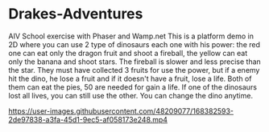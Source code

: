 # Drakes-Adventures
AIV School exercise with Phaser and Wamp.net 
This is a platform demo in 2D where you can use 2 type of dinosaurs each one with his power: the red one can eat only the dragon fruit and shoot a fireball, the yellow can eat only the banana and shoot stars. The fireball is slower and less precise than the star. 
They must have collected 3 fruits for use the power, but if a enemy hit the dino, he lose a fruit and if it doesn't have a fruit, lose a life. 
Both of them can eat the pies, 50 are needed for gain a life. 
If one of the dinosaurs lost all lives, you can still use the other. You can change the dino anytime.


https://user-images.githubusercontent.com/48209077/168382593-2de97838-a3fa-45d1-9ec5-af058173e248.mp4
